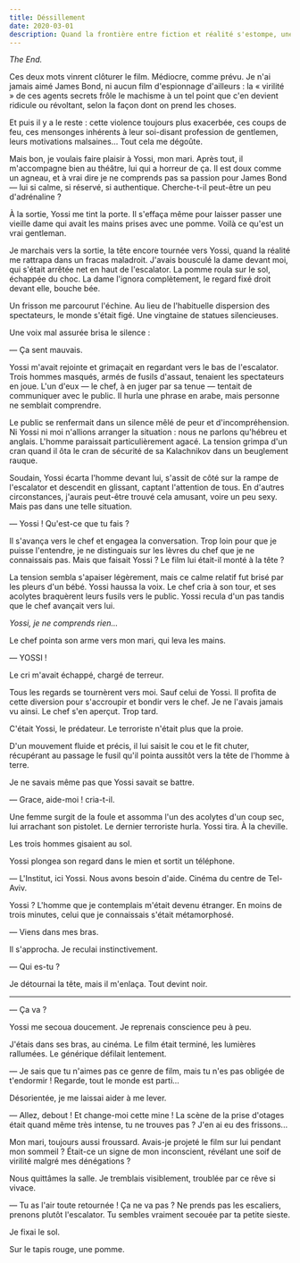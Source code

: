 ```yaml
---
title: Déssillement
date: 2020-03-01
description: Quand la frontière entre fiction et réalité s'estompe, une soirée cinéma ordinaire bascule dans l'inexplicable.
---
```


_The End._

Ces deux mots vinrent clôturer le film. Médiocre, comme prévu. Je n'ai jamais aimé James Bond, ni aucun film d'espionnage d'ailleurs : la « virilité » de ces agents secrets frôle le machisme à un tel point que c'en devient ridicule ou révoltant, selon la façon dont on prend les choses.

Et puis il y a le reste : cette violence toujours plus exacerbée, ces coups de feu, ces mensonges inhérents à leur soi-disant profession de gentlemen, leurs motivations malsaines... Tout cela me dégoûte.

Mais bon, je voulais faire plaisir à Yossi, mon mari. Après tout, il m'accompagne bien au théâtre, lui qui a horreur de ça. Il est doux comme un agneau, et à vrai dire je ne comprends pas sa passion pour James Bond — lui si calme, si réservé, si authentique. Cherche-t-il peut-être un peu d'adrénaline ?

À la sortie, Yossi me tint la porte. Il s'effaça même pour laisser passer une vieille dame qui avait les mains prises avec une pomme. Voilà ce qu'est un vrai gentleman.

Je marchais vers la sortie, la tête encore tournée vers Yossi, quand la réalité me rattrapa dans un fracas maladroit. J'avais bousculé la dame devant moi, qui s'était arrêtée net en haut de l'escalator. La pomme roula sur le sol, échappée du choc. La dame l'ignora complètement, le regard fixé droit devant elle, bouche bée.

Un frisson me parcourut l'échine. Au lieu de l'habituelle dispersion des spectateurs, le monde s'était figé. Une vingtaine de statues silencieuses.

Une voix mal assurée brisa le silence :

— Ça sent mauvais.

Yossi m'avait rejointe et grimaçait en regardant vers le bas de l'escalator. Trois hommes masqués, armés de fusils d'assaut, tenaient les spectateurs en joue. L'un d'eux — le chef, à en juger par sa tenue — tentait de communiquer avec le public. Il hurla une phrase en arabe, mais personne ne semblait comprendre.

Le public se renfermait dans un silence mêlé de peur et d'incompréhension. Ni Yossi ni moi n'allions arranger la situation : nous ne parlons qu'hébreu et anglais. L'homme paraissait particulièrement agacé. La tension grimpa d'un cran quand il ôta le cran de sécurité de sa Kalachnikov dans un beuglement rauque.

Soudain, Yossi écarta l'homme devant lui, s'assit de côté sur la rampe de l'escalator et descendit en glissant, captant l'attention de tous. En d'autres circonstances, j'aurais peut-être trouvé cela amusant, voire un peu sexy. Mais pas dans une telle situation.

— Yossi ! Qu'est-ce que tu fais ?

Il s'avança vers le chef et engagea la conversation. Trop loin pour que je puisse l'entendre, je ne distinguais sur les lèvres du chef que je ne connaissais pas. Mais que faisait Yossi ? Le film lui était-il monté à la tête ?

La tension sembla s'apaiser légèrement, mais ce calme relatif fut brisé par les pleurs d'un bébé. Yossi haussa la voix. Le chef cria à son tour, et ses acolytes braquèrent leurs fusils vers le public. Yossi recula d'un pas tandis que le chef avançait vers lui.

_Yossi, je ne comprends rien..._

Le chef pointa son arme vers mon mari, qui leva les mains.

— YOSSI !

Le cri m'avait échappé, chargé de terreur.

Tous les regards se tournèrent vers moi. Sauf celui de Yossi. Il profita de cette diversion pour s'accroupir et bondir vers le chef. Je ne l'avais jamais vu ainsi. Le chef s'en aperçut. Trop tard.

C'était Yossi, le prédateur. Le terroriste n'était plus que la proie.

D'un mouvement fluide et précis, il lui saisit le cou et le fit chuter, récupérant au passage le fusil qu'il pointa aussitôt vers la tête de l'homme à terre.

Je ne savais même pas que Yossi savait se battre.

— Grace, aide-moi ! cria-t-il.

Une femme surgit de la foule et assomma l'un des acolytes d'un coup sec, lui arrachant son pistolet. Le dernier terroriste hurla. Yossi tira. À la cheville.

Les trois hommes gisaient au sol.

Yossi plongea son regard dans le mien et sortit un téléphone.

— L'Institut, ici Yossi. Nous avons besoin d'aide. Cinéma du centre de Tel-Aviv.

Yossi ? L'homme que je contemplais m'était devenu étranger. En moins de trois minutes, celui que je connaissais s'était métamorphosé.

— Viens dans mes bras.

Il s'approcha. Je reculai instinctivement.

— Qui es-tu ?

Je détournai la tête, mais il m'enlaça. Tout devint noir.

---

— Ça va ?

Yossi me secoua doucement. Je reprenais conscience peu à peu.

J'étais dans ses bras, au cinéma. Le film était terminé, les lumières rallumées. Le générique défilait lentement.

— Je sais que tu n'aimes pas ce genre de film, mais tu n'es pas obligée de t'endormir ! Regarde, tout le monde est parti...

Désorientée, je me laissai aider à me lever.

— Allez, debout ! Et change-moi cette mine ! La scène de la prise d'otages était quand même très intense, tu ne trouves pas ? J'en ai eu des frissons...

Mon mari, toujours aussi froussard. Avais-je projeté le film sur lui pendant mon sommeil ? Était-ce un signe de mon inconscient, révélant une soif de virilité malgré mes dénégations ?

Nous quittâmes la salle. Je tremblais visiblement, troublée par ce rêve si vivace.

— Tu as l'air toute retournée ! Ça ne va pas ? Ne prends pas les escaliers, prenons plutôt l'escalator. Tu sembles vraiment secouée par ta petite sieste.

Je fixai le sol.

Sur le tapis rouge, une pomme.
